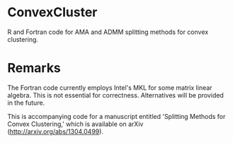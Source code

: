 ConvexCluster
=============

R and Fortran code for AMA and ADMM splitting methods for convex clustering.

Remarks
=======

The Fortran code currently employs Intel's MKL for some matrix linear algebra. This is not essential for correctness.
Alternatives will be provided in the future.

This is accompanying code for a manuscript entitled 'Splitting Methods for Convex Clustering,' which is available on 
arXiv (http://arxiv.org/abs/1304.0499).
